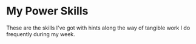 # My Power Skills

These are the skills I've got with hints along the way of tangible work I do frequently during my week.
